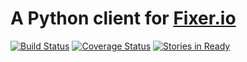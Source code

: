 # A Python client for [Fixer.io](http://fixer.io/)

[![Build Status](https://travis-ci.org/amatellanes/fixerio.svg?branch=master)](https://travis-ci.org/amatellanes/fixerio) [![Coverage Status](https://coveralls.io/repos/github/amatellanes/fixerio/badge.svg?branch=feature%2Flatest-rates)](https://coveralls.io/github/amatellanes/fixerio?branch=feature%2Flatest-rates) [![Stories in Ready](https://badge.waffle.io/amatellanes/fixerio.png?label=ready&title=Ready)](https://waffle.io/amatellanes/fixerio)
